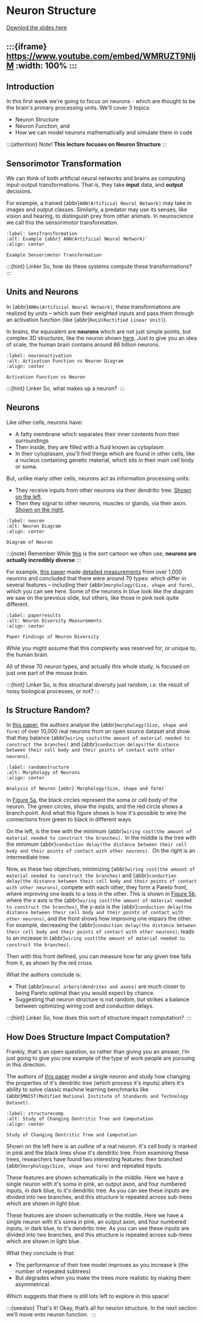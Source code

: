 # Neuron Structure

[Downlod the slides here](W1-V0-structure.pptx)

:::{iframe} https://www.youtube.com/embed/WMRUZT9NljM
:width: 100%
:::
---

## Introduction

In this first week we're going to focus on neurons - which are thought to be the brain's primary processing units. We'll cover 3 topics:

* Neuron Structure
* Neuron Function, and
* How we can model neurons mathematically and simulate them in code

:::{attention} Note!
**This lecture focuses on Neuron Structure**
:::

## Sensorimotor Transformation

We can think of both artificial neural networks and brains as computing input-output transformations. That is, they take **input** data, and **output** decisions.

For example, a trained {abbr}`ANN(Artificial Neural Network)` may take in images and output classes. Similarly, a predator may use its senses, like vision and hearing, to distinguish prey from other animals. In neuroscience we call this the sensorimotor transformation.

```{figure} 1Slide4.png
:label: SensTransformation
:alt: Example {abbr}`ANN(Artificial Neural Network)`
:align: center

Example Sensorimotor Transformation
```


:::{hint} Linker
So, how do these systems compute these transformations?
:::

## Units and Neurons

In {abbr}`ANNs(Artificial Neural Network)`, these transformations are realized by units – which sum their weighted inputs and pass them through an activation function (like {abbr}`ReLU(Rectified Linear Unit)`). 

In brains, the equivalent are **neurons** which are not just simple points, but complex 3D structures, like the neuron shown [here](#neuronactivation). Just to give you an idea of scale, the human brain contains around 86 billion neurons. 

```{figure} 1Slide5.png
:label: neuronactivation
:alt: Activation Function vs Neuron Diagram
:align: center

Activation Function vs Neuron
```

:::{hint} Linker
So, what makes up a neuron? 
:::

## Neurons

Like other cells, neurons have:

* A fatty membrane which separates their inner contents from their surroundings 
* Then inside, they are filled with a fluid known as cytoplasm 
* In their cytoplasam, you'll find things which are found in other cells, like a nucleus containing genetic material, which sits in their main cell body or soma.

But, unlike many other cells, neurons act as information processing units:

* They receive inputs from other neurons via their dendritic tree. [Shown on the left](#neuron). 
* Then they signal to other neurons, muscles or glands, via their axon. [Shown on the right](#neuron). 

```{figure} 1Slide6.png
:label: neuron
:alt: Neuron Diagram
:align: center

Diagram of Neuron
```
:::{note} Remember
While [this](#neuron) is the sort cartoon we often use, **neurons are actually incredibly diverse**
:::

For example, [this paper](https://doi.org/10.1038/s41586-020-2907-3
) made [detailed measurements](#paperresults) from over 1,000 neurons and concluded that there were around 70 types: which differ in several features – including their {abbr}`morphology(Size, shape and form)`, which you can see here. Some of the neurons in blue look like the diagram we saw on the previous slide, but others, like those in pink look quite different. 

```{figure} 1Slide7.png
:label: paperresults
:alt: Neuron Diversity Measurements
:align: center

Paper Findings of Neuron Diversity
```

While you might assume that this complexity was reserved for, or unique to, the human brain.

All of these 70 neuron types, and actually this whole study, is focused on just one part of the mouse brain.  

:::{hint} Linker
So, is this structural diversity just random, i.e. the result of noisy biological processes, or not?
:::

## Is Structure Random?

In [this paper](https://doi.org/10.1098/rspb.2018.2727 ), the authors analyse the {abbr}`morphology(Size, shape and form)` of over 10,000 real neurons from an open source dataset and show that they balance {abbr}`wiring costs(the amount of material needed to construct the branches)` and {abbr}`conduction delays(the distance between their cell body and their points of contact with other neurons)`.

```{figure} 1Slide8.png
:label: randomstructure
:alt: Morphology of Neurons
:align: center

Analysis of Neuron {abbr}`Morphology(Size, shape and form)`
```

In [Figure 5a](#randomstructure), the black circles represent the soma or cell body of the neuron. The green circles, show the inputs, and the red circle shows a branch point. And what this figure shows is how it's possible to wire the connections from green to black in different ways. 

On the left, is the tree with the minimum {abbr}`wiring cost(the amount of material needed to construct the branches)`. 
In the middle is the tree with the minimum {abbr}`conduction delay(the distance between their cell body and their points of contact with other neurons)`. 
On the right is an intermediate tree. 


Now, as these two objectives, minimizing {abbr}`wiring cost(the amount of material needed to construct the branches)` and {abbr}`conduction delay(the distance between their cell body and their points of contact with other neurons)`, compete with each other, they form a Pareto front, where improving one leads to a loss in the other. This is shown in [Figure 5b](#randomstructure), where the x axis is the {abbr}`wiring cost(the amount of material needed to construct the branches)`, the y-axis is the {abbr}`conduction delay(the distance between their cell body and their points of contact with other neurons)`, and the front shows how improving one impairs the other. For example, decreasing the {abbr}`conduction delay(the distance between their cell body and their points of contact with other neurons)`, leads to an increase in {abbr}`wiring cost(the amount of material needed to construct the branches)`. 

Then with this front defined, you can measure how far any given tree falls from it, as shown by the red cross.  

What the authors conclude is:
* That {abbr}`neural arbors(dendrites and axons)` are much closer to being Pareto optimal than you would expect by chance. 
* Suggesting that neuron structure is not random, but strikes a balance between optimizing wiring cost and conduction delays. 

:::{hint} Linker
So, how does this sort of structure impact computation? 
:::

## How Does Structure Impact Computation?

Frankly, that's an open question, so rather than giving you an answer, I’m just going to give you one example of the type of work people are pursuing in this direction. 

The authors of [this paper](https://doi.org/10.1162/neco_a_01390 
) model a single neuron and study how changing the properties of it's dendritic tree (which process it's inputs) alters it's ability to solve classic machine learning benchmarks like {abbr}`MNIST(Modified National Institute of Standards and Technology Dataset)`. 

```{figure} 1Slide9.png
:label: structurecomp
:alt: Study of Changing Dentritic Tree and Computation
:align: center

Study of Changing Dentritic Tree and Computation
```

Shown on the left here is an outline of a real neuron. It's cell body is marked in pink and the black lines show it's dendritic tree. From examining these trees, researchers have found two interesting features: their branched {abbr}`morphology(Size, shape and form)` and repeated inputs.  

These features are shown schematically in the middle. Here we have a single neuron with it's soma in pink, an output axon, and four numbered inputs, in dark blue, to it's dendritic tree. As you can see these inputs are divided into two branches, and this structure is repeated across sub-trees which are shown in light blue. 

These features are shown schematically in the middle. Here we have a single neuron with it's soma in pink, an output axon, and four numbered inputs, in dark blue, to it's dendritic tree. As you can see these inputs are divided into two branches, and this structure is repeated across sub-trees which are shown in light blue. 

What they conclude is that:
* The performance of their tree model improves as you increase k (the number of repeated subtrees)
* But degrades when you make the trees more realistic by making them asymmetrical. 

Which suggests that there is still lots left to explore in this space! 

:::{seealso} That's it!
Okay, that’s all for neuron structure. In the next section we’ll move onto neuron function. 
:::